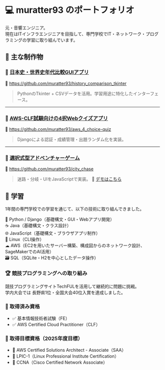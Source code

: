 # 💻 muratter93 のポートフォリオ

元・音響エンジニア。  
現在はITインフラエンジニアを目指して、専門学校でIT・ネットワーク・プログラミングの学習に取り組んでいます。



## 🌟 主な制作物

### 🧠 [日本史・世界史年代比較GUIアプリ](https://github.com/muratter93/history_comparison_tkinter)
🔗 https://github.com/muratter93/history_comparison_tkinter  
> PythonのTkinter + CSVデータを活用。学習用途に特化したインターフェース。

---

### 🧩 [AWS-CLF試験向けの4択Webクイズアプリ](https://github.com/muratter93/aws_4_choice-quiz)
🔗 https://github.com/muratter93/aws_4_choice-quiz  
> Djangoによる認証・成績管理・出題ランダム化を実装。

---

### 🚓 [選択式型アドベンチャーゲーム](https://github.com/muratter93/city_chase)
🔗 https://github.com/muratter93/city_chase  
> 迷路・分岐・UIをJavaScriptで実装。
> 🚀 [デモはこちら](https://muratter93.github.io/city_chase/)  


## 📘 学習
1年間の専門学校での学習を通じて、以下の技術に取り組んできました。  

🐍 Python / Django（基礎構文・GUI・Webアプリ開発）  
☕ Java（基礎構文・クラス設計）  
🌐 JavaScript（基礎構文・ブラウザアプリ制作）  
🐧 Linux（CLI操作）  
☁ AWS（EC2を用いたサーバー構築、構成図からのネットワーク設計、SageMakerでのAI活用）  
🗃 SQL（SQLite・H2を中心としたデータ操作）

### 🏆 競技プログラミングへの取り組み
競技プログラミングサイトTechFULを活用して継続的に問題に挑戦。  
学内大会では 長野県1位・全国大会40位入賞を達成しました。

### 🧾 取得済み資格
- ✅ 基本情報技術者試験（FE）
- ✅ AWS Certified Cloud Practitioner（CLF）

### 🎯 取得目標資格（2025年度目標）
- 📌 AWS Certified Solutions Architect - Associate（SAA）
- 📌 LPIC-1（Linux Professional Institute Certification）
- 📌 CCNA（Cisco Certified Network Associate）
